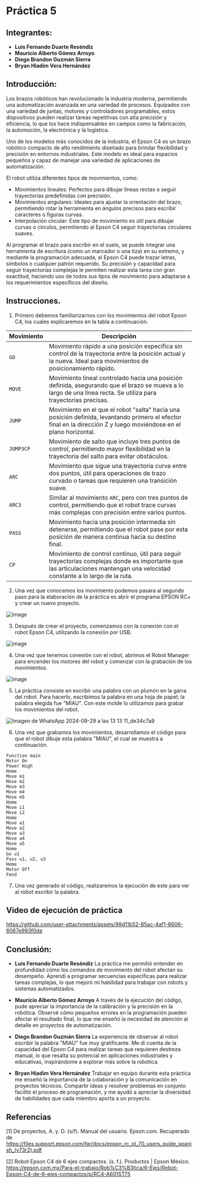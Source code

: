 # Práctica 5

## Integrantes:
- **Luis Fernando Duarte Reséndiz**
- **Mauricio Alberto Gómez Arroyo**
- **Diego Brandon Guzmán Sierra**
- **Bryan Hiadim Vera Hernández**

## Introducción:
Los brazos robóticos han revolucionado la industria moderna, permitiendo una automatización avanzada en una variedad de procesos. Equipados con una variedad de juntas, motores y controladores programables, estos dispositivos pueden realizar tareas repetitivas con alta precisión y eficiencia, lo que los hace indispensables en campos como la fabricación, la automoción, la electrónica y la logística.

Uno de los modelos más conocidos de la industria, el Epson C4 es un brazo robótico compacto de alto rendimiento diseñado para brindar flexibilidad y precisión en entornos industriales. Este modelo es ideal para espacios pequeños y capaz de manejar una variedad de aplicaciones de automatización.

El robot utiliza diferentes tipos de movimientos, como:

- Movimientos lineales: Perfectos para dibujar líneas rectas o seguir trayectorias predefinidas con precisión.
- Movimientos angulares: Ideales para ajustar la orientación del brazo, permitiendo rotar la herramienta en ángulos precisos para escribir caracteres o figuras curvas.
- Interpolación circular: Este tipo de movimiento es útil para dibujar curvas o círculos, permitiendo al Epson C4 seguir trayectorias circulares suaves.
  
Al programar el brazo para escribir en el suelo, se puede integrar una herramienta de escritura (como un marcador o una tiza) en su extremo, y mediante la programación adecuada, el Epson C4 puede trazar letras, símbolos o cualquier patrón requerido. Su precisión y capacidad para seguir trayectorias complejas le permiten realizar esta tarea con gran exactitud, haciendo uso de todos sus tipos de movimiento para adaptarse a los requerimientos específicos del diseño.

## Instrucciones.
1. Primero debemos familiarizarnos con los movimientos del robot Epson C4, los cuales explicaremos en la tabla a continuación.

| **Movimiento** | **Descripción**                                                                                                                                                        |
|----------------|------------------------------------------------------------------------------------------------------------------------------------------------------------------------|
| `GO`           | Movimiento rápido a una posición específica sin control de la trayectoria entre la posición actual y la nueva. Ideal para movimientos de posicionamiento rápido.        |
| `MOVE`         | Movimiento lineal controlado hacia una posición definida, asegurando que el brazo se mueva a lo largo de una línea recta. Se utiliza para trayectorias precisas.        |
| `JUMP`         | Movimiento en el que el robot "salta" hacia una posición definida, levantando primero el efector final en la dirección Z y luego moviéndose en el plano horizontal.     |
| `JUMP3CP`      | Movimiento de salto que incluye tres puntos de control, permitiendo mayor flexibilidad en la trayectoria del salto para evitar obstáculos.                              |
| `ARC`          | Movimiento que sigue una trayectoria curva entre dos puntos, útil para operaciones de trazo curvado o tareas que requieren una transición suave.                        |
| `ARC3`         | Similar al movimiento `ARC`, pero con tres puntos de control, permitiendo que el robot trace curvas más complejas con precisión entre varios puntos.                    |
| `PASS`         | Movimiento hacia una posición intermedia sin detenerse, permitiendo que el robot pase por esta posición de manera continua hacia su destino final.                      |
| `CP`           | Movimiento de control continuo, útil para seguir trayectorias complejas donde es importante que las articulaciones mantengan una velocidad constante a lo largo de la ruta. |



2. Una vez que conocemos los movimiento podemos pasara al segundo paso para la elaboración de la práctica es abrir el programa EPSON RC+ y crear un nuevo proyecto.
   
![image](https://github.com/user-attachments/assets/dc677feb-714c-4519-8ccb-f15b9da0af6d)

3. Después de crear el proyecto, comenzamos con la conexión con el robot Epson C4, utilizando la conexión por USB.

![image](https://github.com/user-attachments/assets/3163e851-f70d-4291-837c-a8f62494c90d)


4. Una vez que tenemos conexión con el robot, abrimos el Robot Manager para encender los motores del robot y comenzar con la grabación de los movimientos.

![image](https://github.com/user-attachments/assets/7e367d25-6771-4152-bb61-fc9d1219da58)

5. La práctica consiste en escribir una palabra con un plumón en la garra del robot. Para hacerlo, escribimos la palabra en una hoja de papel; la palabra elegida fue "MIAU". Con este molde lo utilizamos para grabar los movimientos del robot.

![Imagen de WhatsApp 2024-09-29 a las 13 13 11_de34c7a9](https://github.com/user-attachments/assets/5796202c-e6cb-41b4-a1c9-05285db27625)

6. Una vez que grabamos los movimientos, desarrollamos el código para que el robot dibuje esta palabra "MIAU", el cual se muestra a continuación.

```plaintext
Function main
Motor On
Power High
Home
Move m1
Move m2
Move m3
Move m4
Move m5
Home
Move i1
Move i2
Home
Move a1
Move a2
Move a3
Move a4
Move a5
Home
Go u1
Pass u1, u2, u3
Home
Motor Off
Fend
```

7. Una vez generado el código, realizaremos la ejecución de este para ver al robot escribir la palabra.

## Video de ejecución de práctica

https://github.com/user-attachments/assets/99d11b52-85ac-4af1-8606-6067e993f0de

## Conclusión:
- **Luis Fernando Duarte Reséndiz**
La práctica me permitió entender en profundidad cómo los comandos de movimiento del robot afectan su desempeño. Aprendí a programar secuencias específicas para realizar tareas complejas, lo que mejoró mi habilidad para trabajar con robots y sistemas automatizados.
  
- **Mauricio Alberto Gómez Arroyo**
 A través de la ejecución del código, pude apreciar la importancia de la calibración y la precisión en la robótica. Observé cómo pequeños errores en la programación pueden afectar el resultado final, lo que me enseñó la necesidad de atención al detalle en proyectos de automatización.
  
- **Diego Brandon Guzmán Sierra**
La experiencia de observar al robot escribir la palabra "MIAU" fue muy gratificante. Me di cuenta de la capacidad del Epson C4 para realizar tareas que requieren destreza manual, lo que resalta su potencial en aplicaciones industriales y educativas, inspirándome a explorar más sobre la robótica.
  
- **Bryan Hiadim Vera Hernández**
Trabajar en equipo durante esta práctica me enseñó la importancia de la colaboración y la comunicación en proyectos técnicos. Compartir ideas y resolver problemas en conjunto facilitó el proceso de programación, y me ayudó a apreciar la diversidad de habilidades que cada miembro aporta a un proyecto.

## Referencias
[1] De proyectos, A. y. D. (s/f). Manual del usuario. Epson.com. Recuperado de https://files.support.epson.com/far/docs/epson_rc_pl_70_users_guide_spanish_(v73r2).pdf

[2] Robot Epson C4 de 6 ejes compactos. (s. f.). Productos | Epson México. https://epson.com.mx/Para-el-trabajo/Rob%C3%B3tica/6-Ejes/Robot-Epson-C4-de-6-ejes-compactos/p/RC4-A601ST75
